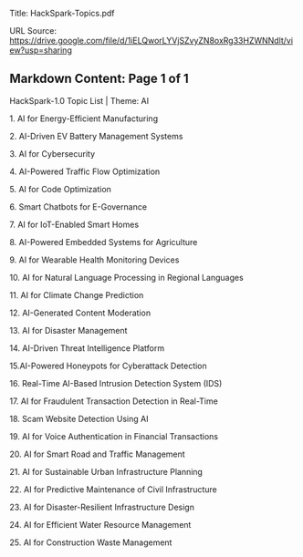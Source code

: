 Title: HackSpark-Topics.pdf

URL Source: https://drive.google.com/file/d/1iELQworLYVjSZvyZN8oxRg33HZWNNdlt/view?usp=sharing

Markdown Content:
Page 1 of 1
-----------

HackSpark-1.0 Topic List | Theme: AI

1\. AI for Energy-Efficient Manufacturing

2\. AI-Driven EV Battery Management Systems

3\. AI for Cybersecurity

4\. AI-Powered Traffic Flow Optimization

5\. AI for Code Optimization

6\. Smart Chatbots for E-Governance

7\. AI for IoT-Enabled Smart Homes

8\. AI-Powered Embedded Systems for Agriculture

9\. AI for Wearable Health Monitoring Devices

10\. AI for Natural Language Processing in Regional Languages

11\. AI for Climate Change Prediction

12\. AI-Generated Content Moderation

13\. AI for Disaster Management

14\. AI-Driven Threat Intelligence Platform

15.AI-Powered Honeypots for Cyberattack Detection

16\. Real-Time AI-Based Intrusion Detection System (IDS)

17\. AI for Fraudulent Transaction Detection in Real-Time

18\. Scam Website Detection Using AI

19\. AI for Voice Authentication in Financial Transactions

20\. AI for Smart Road and Traffic Management

21\. AI for Sustainable Urban Infrastructure Planning

22\. AI for Predictive Maintenance of Civil Infrastructure

23\. AI for Disaster-Resilient Infrastructure Design

24\. AI for Efficient Water Resource Management

25\. AI for Construction Waste Management

